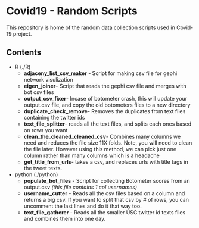 # Covid19 - Random Scripts

This repository is home of the random data collection scripts used in Covid-19 project.       

## Contents
* R (./R)
	* **adjaceny_list_csv_maker** - Script for making csv file for gephi network visulization    
	* **eigen_joiner**- Script that reads the gephi csv file and merges with bot csv files      
	* **output_csv_fixer**- Incase of botometer crash, this will update your output.csv file, and copy the old botometers files to a new  			      directory 
	* **duplicate_check_remove**- Removes the duplicates from text files containing the twitter ids    
	* **text_file_splitter**- reads all the text files, and splits each ones based on rows you want       
	* **clean_the_cleaned_cleaned_csv**- Combines many columns we need and reduces the file size 11X folds. Note, you will need to clean the file later. However using this method, we can pick just one column rather than many columns which is a headache
	* **get_title_from_urls**- takes a csv, and replaces urls with title tags in the tweet texts.      
* python (./python)
	* **populate_bot_files** - Script for collecting Botometer scores from an output.csv *(this file contains 1 col usernames)*       
	* **username_cutter** - Reads all the csv files based on a column and returns a big csv. If you want to split that csv
			    by # of rows, you can uncomment the last lines and do it that way too.  
	* **text_file_gatherer** - Reads all the smaller USC twitter id texts files and combines them into one day. 
	
